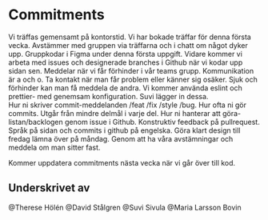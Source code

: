 # Commitments
Vi träffas gemensamt på kontorstid. Vi har bokade träffar för denna första vecka. 
Avstämmer med gruppen via träffarna och i chatt om något dyker upp. 
Gruppkodar i Figma under denna första uppgift. 
Vidare kommer vi arbeta med issues och designerade branches i Github när vi kodar upp sidan sen. 
Meddelar när vi får förhinder i vår teams grupp. 
Kommunikation är a och o. Ta kontakt när man får problem eller känner sig osäker.
Sjuk och förhinder kan man få meddela de andra.
Vi kommer använda eslint och prettier- med genemsam konfiguration. Suvi lägger in dessa.  
Hur ni skriver commit-meddelanden /feat /fix /style /bug.
Hur ofta ni gör commits. Utgår från mindre delmål i varje del.
Hur ni hanterar att göra-listan/backlogen genom issue i Github.
Konstruktiv feedback på pullrequest. Språk på sidan och commits i github på engelska. 
Göra klart design till fredag lämna över på måndag. 
Genom att ha våra avstämningar och meddela om man sitter fast. 

Kommer uppdatera commitments nästa vecka när vi går över till kod. 


## Underskrivet av
@Therese Hölén
@David Stålgren
@Suvi Sivula
@Maria Larsson Bovin
